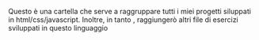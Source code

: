 Questo è una cartella che serve a raggruppare tutti 
i miei progetti siluppati in html/css/javascript.
Inoltre, in tanto , raggiungerò altri file di esercizi
sviluppati in questo linguaggio

